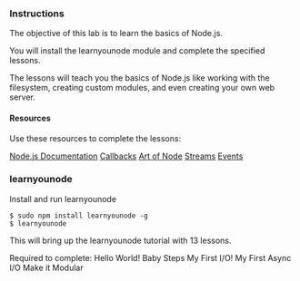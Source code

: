 ### Instructions

The objective of this lab is to learn the basics of Node.js.

You will install the learnyounode module and complete the specified lessons.

The lessons will teach you the basics of Node.js like working with the filesystem, creating custom modules, and even creating your own web server.

#### Resources
Use these resources to complete the lessons:

[Node.js Documentation](https://nodejs.org/api/)
[Callbacks](https://github.com/maxogden/art-of-node#callbacks)
[Art of Node](https://github.com/maxogden/art-of-node)
[Streams](https://github.com/substack/stream-handbook#introduction)
[Events](https://github.com/maxogden/art-of-node#events)

### learnyounode
Install and run learnyounode
```
$ sudo npm install learnyounode -g
$ learnyounode
```
This will bring up the learnyounode tutorial with 13 lessons. 

Required to complete:
Hello World!
Baby Steps
My First I/O!
My First Async I/O
Make it Modular
